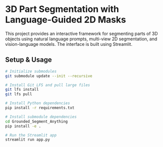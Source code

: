 # 3D Part Segmentation with Language-Guided 2D Masks

This project provides an interactive framework for segmenting parts of 3D objects using natural language prompts, multi-view 2D segmentation, and vision-language models. The interface is built using Streamlit.

## Setup & Usage

```bash
# Initialize submodules
git submodule update --init --recursive

# Install Git LFS and pull large files
git lfs install
git lfs pull

# Install Python dependencies
pip install -r requirements.txt

# Install submodule dependencies
cd Grounded_Segment_Anything
pip install -e .

# Run the Streamlit app
streamlit run app.py
```

